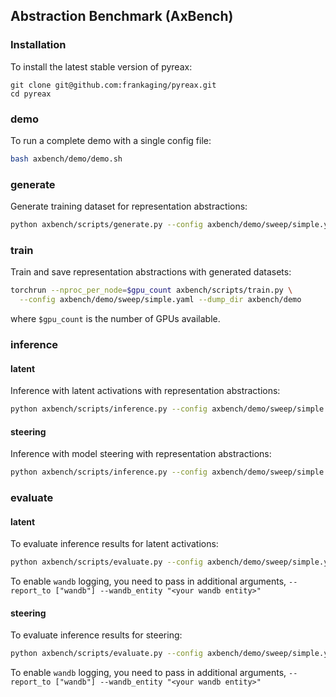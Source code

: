 ## Abstraction Benchmark (AxBench)

### Installation
To install the latest stable version of pyreax:
```
git clone git@github.com:frankaging/pyreax.git
cd pyreax
```

### demo
To run a complete demo with a single config file:
```bash
bash axbench/demo/demo.sh
```

### generate
Generate training dataset for representation abstractions:
```bash
python axbench/scripts/generate.py --config axbench/demo/sweep/simple.yaml --dump_dir axbench/demo
```

### train
Train and save representation abstractions with generated datasets:
```bash
torchrun --nproc_per_node=$gpu_count axbench/scripts/train.py \
  --config axbench/demo/sweep/simple.yaml --dump_dir axbench/demo
```
where `$gpu_count` is the number of GPUs available.

### inference

#### latent
Inference with latent activations with representation abstractions:
```bash
python axbench/scripts/inference.py --config axbench/demo/sweep/simple.yaml --dump_dir axbench/demo --mode latent
```

#### steering
Inference with model steering with representation abstractions:
```bash
python axbench/scripts/inference.py --config axbench/demo/sweep/simple.yaml --dump_dir axbench/demo --mode steering
```

### evaluate

#### latent
To evaluate inference results for latent activations:
```bash
python axbench/scripts/evaluate.py --config axbench/demo/sweep/simple.yaml --dump_dir axbench/demo --mode latent
```
To enable `wandb` logging, you need to pass in additional arguments, `--report_to ["wandb"] --wandb_entity "<your wandb entity>"`

#### steering
To evaluate inference results for steering:
```bash
python axbench/scripts/evaluate.py --config axbench/demo/sweep/simple.yaml --dump_dir axbench/demo --mode steering
```
To enable `wandb` logging, you need to pass in additional arguments, `--report_to ["wandb"] --wandb_entity "<your wandb entity>"`